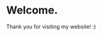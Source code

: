 <!DOCTYPE html>
<html>
<body>

<h1>Welcome.</h1>
<p>Thank you for visiting my website! :)</p>

</body>
</html>
